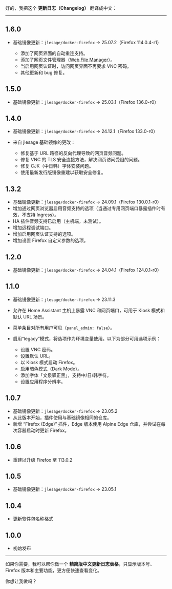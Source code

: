 好的，我把这个 **更新日志（Changelog）** 翻译成中文：

---

## 1.6.0

* 基础镜像更新：`jlesage/docker-firefox` → 25.07.2（Firefox 114.0.4-r1）

  * 添加了网页界面的自动重连支持。
  * 添加了网页文件管理器（[Web File Manager](https://github.com/jlesage/docker-baseimage-gui?tab=readme-ov-file#web-file-manager)）。
  * 当启用网页认证时，访问网页界面不再要求 VNC 密码。
  * 其他更新和 bug 修复。

## 1.5.0

* 基础镜像更新：`jlesage/docker-firefox` → 25.03.1（Firefox 136.0-r0）

## 1.4.0

* 基础镜像更新：`jlesage/docker-firefox` → 24.12.1（Firefox 133.0-r0）
* 来自 jlesage 基础镜像的更改：

  * 修复基于 URL 路径的反向代理导致的网页音频问题。
  * 修复 VNC 的 TLS 安全连接方法，解决网页访问受阻的问题。
  * 修复 CJK（中日韩）字体安装问题。
  * 使用最新发行版镜像重建以获取安全修复。

## 1.3.2

* 基础镜像更新：`jlesage/docker-firefox` → 24.09.1（Firefox 130.0.1-r0）
* 增加通过网页浏览器启用音频支持的选项（当通过专用网页端口暴露插件时有效，不支持 Ingress）。
* HA 插件音频支持已启用（主机端，未测试）。
* 增加远程调试端口。
* 增加启用网页认证支持的选项。
* 增加设置 Firefox 自定义参数的选项。

## 1.2.0

* 基础镜像更新：`jlesage/docker-firefox` → 24.04.1（Firefox 124.0.1-r0）

## 1.1.0

* 基础镜像更新：`jlesage/docker-firefox` → 23.11.3
* 允许在 Home Assistant 主机上暴露 VNC 和网页端口，可用于 Kiosk 模式和默认 URL 场景。
* 菜单条目对所有用户可见（`panel_admin: false`）。
* 启用“legacy”模式，将选项作为环境变量使用。以下为部分可用选项示例：

  * 设置 VNC 密码。
  * 设置默认 URL。
  * 以 Kiosk 模式启动 Firefox。
  * 启用暗色模式（Dark Mode）。
  * 添加字体「文泉驿正黑」，支持中/日/韩字符。
  * 设置应用程序分辨率。

## 1.0.7

* 基础镜像更新：`jlesage/docker-firefox` → 23.05.2
* 从此版本开始，插件使用与基础镜像相同的仓库。
* 新增 “Firefox (Edge)” 插件，Edge 版本使用 Alpine Edge 仓库，并尝试在每次容器启动时更新 Firefox。

## 1.0.6

* 重建以升级 Firefox 至 113.0.2

## 1.0.5

* 基础镜像更新：`jlesage/docker-firefox` → 23.05.1

## 1.0.4

* 更新软件包名称格式

## 1.0.0

* 初始发布

---

如果你需要，我可以帮你做一个 **精简版中文更新日志表格**，只显示版本号、Firefox 版本和主要功能，更方便快速查看变化。

你想让我做吗？
